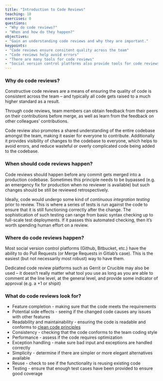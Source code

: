 ```yaml
---
title: "Introduction to Code Reviews"
teaching: 10
exercises: 0
questions:
- "Why do code reviews?"
- "When and how do they happen?"
objectives:
- "Gain an understanding code reviews and why they are important."
keypoints:
- "Code reviews ensure consitent quality across the team"
- "Code reviews help avoid errors"
- "There are many tools for code reviews"
- "Social version control platforms also provide tools for code reviews"
---
```


### Why do code reviews?

Constructive code reviews are a means of ensuring the quality of code is consistent across the team – and typically all 
code gets raised to a much higher standard as a result. 

Through code reviews, team members can obtain feedback from their 
peers on their contributions before merge, as well as learn from the feedback on other colleagues’ contributions. 

Code review also promotes a shared understanding of the entire codebase amongst the team, making it easier for everyone to 
contribute. Additionally it provides visibility of changes to the codebase to everyone, which helps to avoid errors, and 
reduce wasteful or overly complicated code being added to the codebase.

### When should code reviews happen?

Code reviews should happen before any commit gets merged into a production codebase. Sometimes this principle needs to be 
bypassed (e.g. an emergency fix for production when no reviewer is available) but such changes should be still be reviewed retrospectively.

Ideally, code would undergo some kind of *continuous integration testing* prior to review. This is where a series of tests is run
against the code to ensure that it is still functioning correctly after the change. The sophistication of such 
testing can range from basic syntax checking up to full-scale test deployments. If it passes this automated checking, 
then it’s worth spending human effort on a review.

### Where do code reviews happen?

Most social version control platforms (Github, Bitbucket, etc.) have the ability to do Pull Requests (or Merge Requests in Gitlab’s case). 
This is the easiest (but not necessarily most robust) way to have them.

Dedicated code review platforms such as Gerrit or Crucible may also be used – it doesn’t really matter what tool you use as long 
as you are able to comment at the line level, at the general level, and provide some indicator of approval (e.g. a +1 or shipit)

### What do code reviews look for?

* Feature completion - making sure that the code meets the requirements
* Potential side effects - seeing if the changed code causes any issues with other features
* Readability and maintainability - ensuring the code is readable and conforms to 
[clean code principles](http://www.goodreads.com/book/show/3735293-clean-code)
* Consistency - checking that the code conforms to the team coding style
* Performance - assess if the code requires optimization
* Exception handling - make sure bad input and exceptions are handled correctly
* Simplicity - determine if there are simpler or more elegant alternatives available
* Reuse - check to see if the functionality is reusing existing code
* Testing - ensure that enough test cases have been provided to ensure good coverage